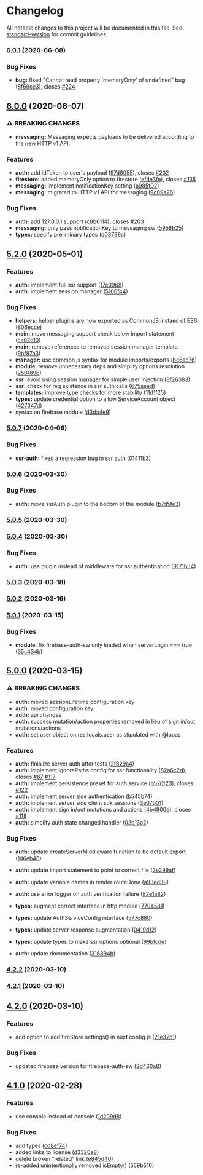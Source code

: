 # Changelog

All notable changes to this project will be documented in this file. See [standard-version](https://github.com/conventional-changelog/standard-version) for commit guidelines.

### [6.0.1](https://github.com/nuxt-community/firebase-module/compare/v6.0.0...v6.0.1) (2020-06-08)


### Bug Fixes

* **bug:** fixed "Cannot read property 'memoryOnly' of undefined" bug ([8f69cc3](https://github.com/nuxt-community/firebase-module/commit/8f69cc3681fbb9eab51817bcdcb5d9bc8240178e)), closes [#224](https://github.com/nuxt-community/firebase-module/issues/224)

## [6.0.0](https://github.com/nuxt-community/firebase-module/compare/v5.2.0...v6.0.0) (2020-06-07)


### ⚠ BREAKING CHANGES

* **messaging:** Messaging expects payloads to be delivered according to the new HTTP v1 API.

### Features

* **auth:** add idToken to user's payload ([97d8055](https://github.com/nuxt-community/firebase-module/commit/97d805591cbc3073417f755e0ae9e6c0ed20bed3)), closes [#202](https://github.com/nuxt-community/firebase-module/issues/202)
* **firestore:** added memoryOnly option to firestore ([efde3fe](https://github.com/nuxt-community/firebase-module/commit/efde3fedb448cc60661a3cf5f67e5d13b195d578)), closes [#135](https://github.com/nuxt-community/firebase-module/issues/135)
* **messaging:** implement notificationKey setting ([a985f02](https://github.com/nuxt-community/firebase-module/commit/a985f02e5e45b4c5c64bc4597bf9a41650f23bda))
* **messaging:** migrated to HTTP v1 API for messaging ([9c09a26](https://github.com/nuxt-community/firebase-module/commit/9c09a266472d90e9f9809312006476addddab64e))


### Bug Fixes

* **auth:** add 127.0.0.1 support ([c8b6114](https://github.com/nuxt-community/firebase-module/commit/c8b6114582cc1acc478b886bf5f05c5d05209fed)), closes [#203](https://github.com/nuxt-community/firebase-module/issues/203)
* **messaging:** only pass notificationKey to messaging sw ([5958b25](https://github.com/nuxt-community/firebase-module/commit/5958b251dcffeb5002408f4e275ad41886224b1c))
* **types:** specify preliminary types ([d03799c](https://github.com/nuxt-community/firebase-module/commit/d03799c87f23352bf9404a3abbafad98267fc43d))

## [5.2.0](https://github.com/nuxt-community/firebase-module/compare/v5.0.7...v5.2.0) (2020-05-01)


### Features

* **auth:** implement full ssr support ([17c0968](https://github.com/nuxt-community/firebase-module/commit/17c09686deb471da6faddcec16e140ab3013bdbd))
* **auth:** implement session manager ([5106f44](https://github.com/nuxt-community/firebase-module/commit/5106f448c3b15d14143f7e29f354f0fe47e929c9))


### Bug Fixes

* **helpers:** helper plugins are now exported as CommonJS instaed of ES6 ([806ecce](https://github.com/nuxt-community/firebase-module/commit/806ecce0a3b85478ef71a383e6a64c018c1b76e2))
* **main:** move messaging support check below import statement ([ca02c10](https://github.com/nuxt-community/firebase-module/commit/ca02c1061840f6bf652fe2ef9c36b7050dcfb0ad))
* **main:** remove references to removed session manager template ([9bf87a3](https://github.com/nuxt-community/firebase-module/commit/9bf87a32b73d07a9f64c58a1163d78df20e5c548))
* **manager:** use common js syntax for module imports/exports ([be6ac76](https://github.com/nuxt-community/firebase-module/commit/be6ac76ebd7d235c92b1195226e1000041a9fe19))
* **module:** remove unnecessary deps and simplify options resolution ([2501896](https://github.com/nuxt-community/firebase-module/commit/25018966f1ce52de8fdaa9685efe511b65ea6968))
* **ssr:** avoid using session manager for simple user injection ([8f26383](https://github.com/nuxt-community/firebase-module/commit/8f26383577c9fdc8edb1ccf9e6328fc0a4f1ec4c))
* **ssr:** check for req existence in ssr auth calls ([675aeed](https://github.com/nuxt-community/firebase-module/commit/675aeedecd70b1461d155b07689ca238ba5ed083))
* **templates:** improve type checks for more stability ([11d1f25](https://github.com/nuxt-community/firebase-module/commit/11d1f25ed3303aef24f0f7b159ec509de402d5ea))
* **types:** update credential option to allow ServiceAccount object ([427347d](https://github.com/nuxt-community/firebase-module/commit/427347d3a60f6bd07beb4f54ea7ed7b64e58e3cb))
* syntax on firebase module ([d3da4e9](https://github.com/nuxt-community/firebase-module/commit/d3da4e9506e9abce72ab345d22cbeada01ed91a9))

### [5.0.7](https://github.com/nuxt-community/firebase-module/compare/v5.0.6...v5.0.7) (2020-04-06)


### Bug Fixes

* **ssr-auth:** fixed a regression bug in ssr auth ([01411b3](https://github.com/nuxt-community/firebase-module/commit/01411b3fcfe3300065aaf1fff443eb83928ac755))

### [5.0.6](https://github.com/nuxt-community/firebase-module/compare/v5.0.5...v5.0.6) (2020-03-30)


### Bug Fixes

* **auth:** move ssrAuth plugin to the bottom of the module ([b7d5fe3](https://github.com/nuxt-community/firebase-module/commit/b7d5fe3bff89ff434c957411e7d1da438bd88a74))

### [5.0.5](https://github.com/nuxt-community/firebase-module/compare/v5.0.4...v5.0.5) (2020-03-30)

### [5.0.4](https://github.com/nuxt-community/firebase-module/compare/v5.0.3...v5.0.4) (2020-03-30)


### Bug Fixes

* **auth:** use plugin instead of middleware for ssr authentication ([9171b34](https://github.com/nuxt-community/firebase-module/commit/9171b34c75ba7b048a2270f00d41206f7daf2cb1))

### [5.0.3](https://github.com/nuxt-community/firebase-module/compare/v5.0.2...v5.0.3) (2020-03-18)

### [5.0.2](https://github.com/nuxt-community/firebase-module/compare/v5.0.1...v5.0.2) (2020-03-16)

### [5.0.1](https://github.com/nuxt-community/firebase-module/compare/v5.0.0...v5.0.1) (2020-03-15)


### Bug Fixes

* **module:** fix firebase-auth-sw only loaded when serverLogin === true ([35c434b](https://github.com/nuxt-community/firebase-module/commit/35c434b4a36cf69b72e4ee03828b04eb10217997))

## [5.0.0](https://github.com/nuxt-community/firebase-module/compare/v4.2.2...v5.0.0) (2020-03-15)


### ⚠ BREAKING CHANGES

* **auth:** moved sessionLifetime configuration key
* **auth:** moved configuration key
* **auth:** api changes
* **auth:** success mutation/action properties removed in lieu of sign in/out mutations/actions
* **auth:** set user object on res.locals.user as stipulated with @lupas

### Features

* **auth:** finialize server auth after tests ([2f829a4](https://github.com/nuxt-community/firebase-module/commit/2f829a4fd25d0999c14c9b5fb7b613f8a96c641a))
* **auth:** implement ignorePaths config for ssr functionality ([82a6c2d](https://github.com/nuxt-community/firebase-module/commit/82a6c2dcd8ebf895e9f9d8c71f6327642120d680)), closes [#87](https://github.com/nuxt-community/firebase-module/issues/87) [#117](https://github.com/nuxt-community/firebase-module/issues/117)
* **auth:** implement persistence preset for auth service ([b576f23](https://github.com/nuxt-community/firebase-module/commit/b576f23e3dffccb0874b4a6572e097d80a9d886a)), closes [#122](https://github.com/nuxt-community/firebase-module/issues/122)
* **auth:** implement server side authentication ([b545b74](https://github.com/nuxt-community/firebase-module/commit/b545b7495dfd4f696fd4972a7919c3a2784bd36c))
* **auth:** implement server side client sdk sessions ([3e07b01](https://github.com/nuxt-community/firebase-module/commit/3e07b0128410c594b0d3eaab3dddd25fd0cb314e))
* **auth:** implement sign in/out mutations and actions ([4b4800e](https://github.com/nuxt-community/firebase-module/commit/4b4800e2cc328f62952ebe062c4519b08d97a24b)), closes [#118](https://github.com/nuxt-community/firebase-module/issues/118)
* **auth:** simplify auth state changed handler ([02b13a2](https://github.com/nuxt-community/firebase-module/commit/02b13a244c2aa44bc23dcebe065cb900984d6c58))


### Bug Fixes

* **auth:** update createServerMiddleware function to be default export ([1d6eb46](https://github.com/nuxt-community/firebase-module/commit/1d6eb464c04d4189fcbdd72cba3dd4be12823d87))
* **auth:** update import statement to point to correct file ([2e299af](https://github.com/nuxt-community/firebase-module/commit/2e299afa81278dec40919b0b6d8ef215d71e89a4))
* **auth:** update variable names in render:routeDone ([a93ed39](https://github.com/nuxt-community/firebase-module/commit/a93ed39cc00b67e2b16da17a5a5b66bb0c9403c0))
* **auth:** use error logger on auth verification failure ([82e1a82](https://github.com/nuxt-community/firebase-module/commit/82e1a82763b8cb63fc32b17c0fb89dae39ab2c02))
* **types:** augment correct interface in http module ([7704581](https://github.com/nuxt-community/firebase-module/commit/7704581c9286b1f9f2d086c0893b91e6d6c2a925))
* **types:** update AuthServiceConfig interface ([577c880](https://github.com/nuxt-community/firebase-module/commit/577c880c5c397ae89df8fb7f95c12e9c5d220ab2))
* **types:** update server response augmentation ([0419d12](https://github.com/nuxt-community/firebase-module/commit/0419d129936689df2773edddfd89538814d0ac1e))
* **types:** update types to make ssr options optional ([99bfcde](https://github.com/nuxt-community/firebase-module/commit/99bfcdea9b906e0354f93f4e00c6e236be7a2068))


* **auth:** update documentation ([316894b](https://github.com/nuxt-community/firebase-module/commit/316894b47aafcc53e7f1497608db1f3bf935759a))

### [4.2.2](https://github.com/nuxt-community/firebase-module/compare/v4.2.1...v4.2.2) (2020-03-10)

### [4.2.1](https://github.com/nuxt-community/firebase-module/compare/v4.2.0...v4.2.1) (2020-03-10)

## [4.2.0](https://github.com/nuxt-community/firebase-module/compare/v4.1.0...v4.2.0) (2020-03-10)


### Features

* add option to add fireStore.settings() in nuxt.config.js ([21e32c1](https://github.com/nuxt-community/firebase-module/commit/21e32c1d57457370efc0a8e679033335ee656c09))


### Bug Fixes

* updated firebase version for firebase-auth-sw ([2d460a8](https://github.com/nuxt-community/firebase-module/commit/2d460a856fb234a4f9e005c85a7029baadccde01))

## [4.1.0](https://github.com/nuxt-community/firebase-module/compare/v4.0.0...v4.1.0) (2020-02-28)


### Features

* use consola instead of console ([1d209d8](https://github.com/nuxt-community/firebase-module/commit/1d209d8cb62c549f562036bf7e60690e15bcdbf6))


### Bug Fixes

* add types ([cd8ef74](https://github.com/nuxt-community/firebase-module/commit/cd8ef7470ff7c2844f58c540a4d302a76f3c2ad8))
* added links to license ([d3320e8](https://github.com/nuxt-community/firebase-module/commit/d3320e8ce57fa7bc11e6bfb4a246fc1f59771152))
* delete broken "related" link ([e845d40](https://github.com/nuxt-community/firebase-module/commit/e845d4001114f0d3fa1727dc01d72541cd08eec6))
* re-added unintentionally removed isEmpty() ([559b510](https://github.com/nuxt-community/firebase-module/commit/559b5101e4927a41fb0c105abdede7a443668eb3))

